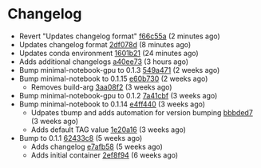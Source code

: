 # Changelog
  - Revert "Updates changelog format" [f66c55a](https://github.com/esgf-nimbus/nimbus/commit/f66c55a) (2 minutes ago)
  - Updates changelog format [2df078d](https://github.com/esgf-nimbus/nimbus/commit/2df078d) (8 minutes ago)
  - Updates conda environment [1601b21](https://github.com/esgf-nimbus/nimbus/commit/1601b21) (24 minutes ago)
  - Adds additional changelogs [a40ee73](https://github.com/esgf-nimbus/nimbus/commit/a40ee73) (3 hours ago)
- Bump minimal-notebook-gpu to 0.1.3 [549a471](https://github.com/esgf-nimbus/nimbus/commit/549a471) (2 weeks ago)
- Bump minimal-notebook to 0.1.15 [e60b730](https://github.com/esgf-nimbus/nimbus/commit/e60b730) (2 weeks ago)
  - Removes build-arg [3aa08f2](https://github.com/esgf-nimbus/nimbus/commit/3aa08f2) (3 weeks ago)
- Bump minimal-notebook-gpu to 0.1.2 [7a41cbf](https://github.com/esgf-nimbus/nimbus/commit/7a41cbf) (3 weeks ago)
- Bump minimal-notebook to 0.1.14 [e4ff440](https://github.com/esgf-nimbus/nimbus/commit/e4ff440) (3 weeks ago)
  - Udpates tbump and adds automation for version bumping [bbbded7](https://github.com/esgf-nimbus/nimbus/commit/bbbded7) (3 weeks ago)
  - Adds default TAG value [1e20a16](https://github.com/esgf-nimbus/nimbus/commit/1e20a16) (3 weeks ago)
- Bump to 0.1.1 [62433c8](https://github.com/esgf-nimbus/nimbus/commit/62433c8) (5 weeks ago)
  - Adds changelog [e7afb58](https://github.com/esgf-nimbus/nimbus/commit/e7afb58) (5 weeks ago)
  - Adds initial container [2ef8f94](https://github.com/esgf-nimbus/nimbus/commit/2ef8f94) (6 weeks ago)


